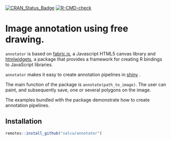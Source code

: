 
[![CRAN_Status_Badge](https://www.r-pkg.org/badges/version/annotator?color=brightgreen)](https://cran.r-project.org/package=annotator)
[![R-CMD-check](https://github.com/valcu/annotator/actions/workflows/R-CMD-check.yaml/badge.svg)](https://github.com/valcu/annotator/actions/workflows/R-CMD-check.yaml)



# Image annotation using free drawing.

`annotator` is based on [fabric.js](http://fabricjs.com/), a Javascript HTML5 canvas library and [htmlwidgets](http://www.htmlwidgets.org/), a package that provides a framework for creating R bindings to JavaScript libraries.

`annotator`  makes it easy to create annotation pipelines in  [shiny](ttps://shiny.rstudio.com) . 

The main function of the package is `annotate(path_to_image)`. The user can paint, and subsequently save, one or several polygons on the image. 

The examples bundled with the package demonstrate how to create annotation pipelines.


Installation
------------

``` r
remotes::install_github("valcu/annotator")
```